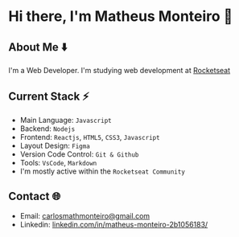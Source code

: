 # Hi there, I'm Matheus Monteiro 👋

## About Me ⬇️
I'm a Web Developer. I'm studying web development at [Rocketseat](https://www.rocketseat.com.br/)

## Current Stack ⚡️
- Main Language: `Javascript`
- Backend: `Nodejs`
- Frontend: `Reactjs`, `HTML5`, `CSS3`, `Javascript`
- Layout Design: `Figma`
- Version Code Control: `Git & Github`
- Tools: `VsCode`, `Markdown`
- I'm mostly active within the `Rocketseat Community`

## Contact 🌐
- Email: carlosmathmonteiro@gmail.com
- Linkedin: [linkedin.com/in/matheus-monteiro-2b1056183/](https://www.linkedin.com/in/matheus-monteiro-2b1056183/)
